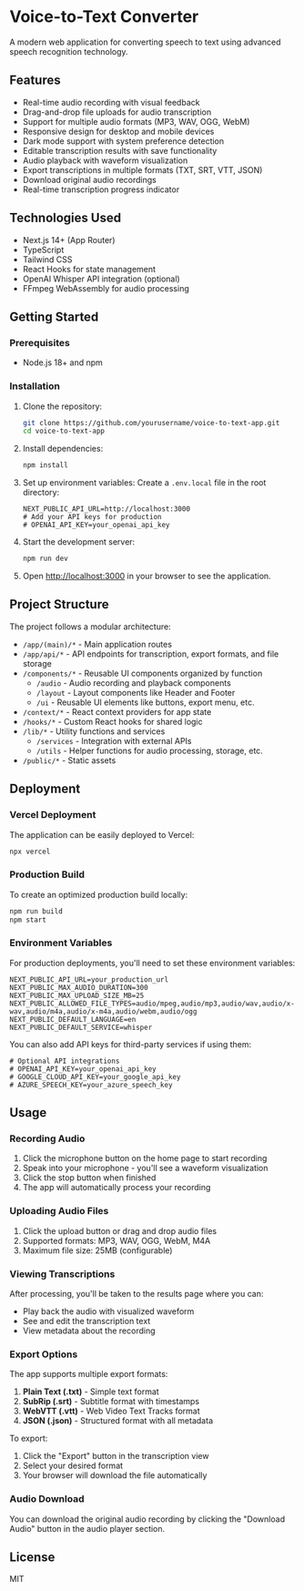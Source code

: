 # Voice-to-Text Converter

A modern web application for converting speech to text using advanced speech recognition technology.

## Features

- Real-time audio recording with visual feedback
- Drag-and-drop file uploads for audio transcription
- Support for multiple audio formats (MP3, WAV, OGG, WebM)
- Responsive design for desktop and mobile devices
- Dark mode support with system preference detection
- Editable transcription results with save functionality
- Audio playback with waveform visualization
- Export transcriptions in multiple formats (TXT, SRT, VTT, JSON)
- Download original audio recordings
- Real-time transcription progress indicator

## Technologies Used

- Next.js 14+ (App Router)
- TypeScript
- Tailwind CSS
- React Hooks for state management
- OpenAI Whisper API integration (optional)
- FFmpeg WebAssembly for audio processing

## Getting Started

### Prerequisites

- Node.js 18+ and npm

### Installation

1. Clone the repository:
   ```bash
   git clone https://github.com/yourusername/voice-to-text-app.git
   cd voice-to-text-app
   ```

2. Install dependencies:
   ```bash
   npm install
   ```

3. Set up environment variables:
   Create a `.env.local` file in the root directory:
   ```
   NEXT_PUBLIC_API_URL=http://localhost:3000
   # Add your API keys for production
   # OPENAI_API_KEY=your_openai_api_key
   ```

4. Start the development server:
   ```bash
   npm run dev
   ```

5. Open [http://localhost:3000](http://localhost:3000) in your browser to see the application.

## Project Structure

The project follows a modular architecture:

- `/app/(main)/*` - Main application routes
- `/app/api/*` - API endpoints for transcription, export formats, and file storage
- `/components/*` - Reusable UI components organized by function
  - `/audio` - Audio recording and playback components
  - `/layout` - Layout components like Header and Footer
  - `/ui` - Reusable UI elements like buttons, export menu, etc.
- `/context/*` - React context providers for app state
- `/hooks/*` - Custom React hooks for shared logic
- `/lib/*` - Utility functions and services
  - `/services` - Integration with external APIs
  - `/utils` - Helper functions for audio processing, storage, etc.
- `/public/*` - Static assets

## Deployment

### Vercel Deployment

The application can be easily deployed to Vercel:

```bash
npx vercel
```

### Production Build

To create an optimized production build locally:

```bash
npm run build
npm start
```

### Environment Variables

For production deployments, you'll need to set these environment variables:

```
NEXT_PUBLIC_API_URL=your_production_url
NEXT_PUBLIC_MAX_AUDIO_DURATION=300
NEXT_PUBLIC_MAX_UPLOAD_SIZE_MB=25
NEXT_PUBLIC_ALLOWED_FILE_TYPES=audio/mpeg,audio/mp3,audio/wav,audio/x-wav,audio/m4a,audio/x-m4a,audio/webm,audio/ogg
NEXT_PUBLIC_DEFAULT_LANGUAGE=en
NEXT_PUBLIC_DEFAULT_SERVICE=whisper
```

You can also add API keys for third-party services if using them:
```
# Optional API integrations
# OPENAI_API_KEY=your_openai_api_key
# GOOGLE_CLOUD_API_KEY=your_google_api_key
# AZURE_SPEECH_KEY=your_azure_speech_key
```

## Usage

### Recording Audio

1. Click the microphone button on the home page to start recording
2. Speak into your microphone - you'll see a waveform visualization
3. Click the stop button when finished
4. The app will automatically process your recording

### Uploading Audio Files

1. Click the upload button or drag and drop audio files
2. Supported formats: MP3, WAV, OGG, WebM, M4A
3. Maximum file size: 25MB (configurable)

### Viewing Transcriptions

After processing, you'll be taken to the results page where you can:
- Play back the audio with visualized waveform
- See and edit the transcription text
- View metadata about the recording 

### Export Options

The app supports multiple export formats:
1. **Plain Text (.txt)** - Simple text format
2. **SubRip (.srt)** - Subtitle format with timestamps
3. **WebVTT (.vtt)** - Web Video Text Tracks format
4. **JSON (.json)** - Structured format with all metadata

To export:
1. Click the "Export" button in the transcription view
2. Select your desired format
3. Your browser will download the file automatically

### Audio Download

You can download the original audio recording by clicking the "Download Audio" button in the audio player section.

## License

MIT
